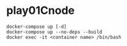 # play01Cnode

```
docker-compose up [-d]
docker-compose up --no-deps --build
docker exec -it <container name> /bin/bash
```
